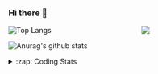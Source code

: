 ### Hi there 👋

<!--
**tao8687/tao8687** is a ✨ _special_ ✨ repository because its `README.md` (this file) appears on your GitHub profile.

Here are some ideas to get you started:

- 🔭 I’m currently working on ...
- 🌱 I’m currently learning ...
- 👯 I’m looking to collaborate on ...
- 🤔 I’m looking for help with ...
- 💬 Ask me about ...
- 📫 How to reach me: ...
- 😄 Pronouns: ...
- ⚡ Fun fact: ...
-->

<img align='right' src="https://media.giphy.com/media/M9gbBd9nbDrOTu1Mqx/giphy.gif" width="240">

  
![Top Langs](https://github-readme-stats.vercel.app/api/top-langs/?username=tao8687&layout=compact&title_color=23238E&text_color=A67D3D)

![Anurag's github stats](https://github-readme-stats.vercel.app/api?username=tao8687&show_icons=true&&text_color=A67D3D&title_color=23238E&show_icons=false&count_private=true&hide=stars)

<details>
  <summary>:zap: Coding Stats</summary>
  <br>
    
<!--START_SECTION:waka-->
![Code Time](http://img.shields.io/badge/Code%20Time-1%2C535%20hrs%2031%20mins-blue)

![Profile Views](http://img.shields.io/badge/Profile%20Views-0-blue)

**🐱 My GitHub Data** 

> 📦 1.5 MB Used in GitHub's Storage 
 > 
> 🏆 166 Contributions in the Year 2024
 > 
> 🚫 Not Opted to Hire
 > 
> 📜 52 Public Repositories 
 > 
> 🔑 25 Private Repositories 
 > 
**I'm an Early 🐤** 

```text
🌞 Morning                1400 commits        ██████████████████████░░░   87.06 % 
🌆 Daytime                87 commits          █░░░░░░░░░░░░░░░░░░░░░░░░   05.41 % 
🌃 Evening                117 commits         ██░░░░░░░░░░░░░░░░░░░░░░░   07.28 % 
🌙 Night                  4 commits           ░░░░░░░░░░░░░░░░░░░░░░░░░   00.25 % 
```
📅 **I'm Most Productive on Wednesday** 

```text
Monday                   232 commits         ████░░░░░░░░░░░░░░░░░░░░░   14.43 % 
Tuesday                  218 commits         ███░░░░░░░░░░░░░░░░░░░░░░   13.56 % 
Wednesday                285 commits         ████░░░░░░░░░░░░░░░░░░░░░   17.72 % 
Thursday                 210 commits         ███░░░░░░░░░░░░░░░░░░░░░░   13.06 % 
Friday                   228 commits         ████░░░░░░░░░░░░░░░░░░░░░   14.18 % 
Saturday                 222 commits         ███░░░░░░░░░░░░░░░░░░░░░░   13.81 % 
Sunday                   213 commits         ███░░░░░░░░░░░░░░░░░░░░░░   13.25 % 
```


📊 **This Week I Spent My Time On** 

```text
🕑︎ Time Zone: Asia/Shanghai

💬 Programming Languages: 
C++                      2 hrs 17 mins       ████████░░░░░░░░░░░░░░░░░   31.89 % 
Other                    1 hr 55 mins        ███████░░░░░░░░░░░░░░░░░░   26.73 % 
YAML                     1 hr 42 mins        ██████░░░░░░░░░░░░░░░░░░░   23.80 % 
C                        1 hr                ███░░░░░░░░░░░░░░░░░░░░░░   13.97 % 
CMake                    8 mins              █░░░░░░░░░░░░░░░░░░░░░░░░   02.01 % 

🔥 Editors: 
VS Code                  7 hrs 10 mins       █████████████████████████   100.00 % 

🐱‍💻 Projects: 
robot_localization       2 hrs 33 mins       █████████░░░░░░░░░░░░░░░░   35.60 % 
icart                    1 hr 31 mins        █████░░░░░░░░░░░░░░░░░░░░   21.19 % 
shenlan_ws               1 hr 27 mins        █████░░░░░░░░░░░░░░░░░░░░   20.41 % 
R550PLUS_C50C_大车差速_2023.121 mins             █░░░░░░░░░░░░░░░░░░░░░░░░   05.07 % 
OpenCTR_H60V32_R20_1024_V21 mins             █░░░░░░░░░░░░░░░░░░░░░░░░   04.96 % 

💻 Operating System: 
Linux                    7 hrs 10 mins       █████████████████████████   100.00 % 
```

**I Mostly Code in Python** 

```text
Python                   10 repos            ████████░░░░░░░░░░░░░░░░░   31.25 % 
C++                      9 repos             ███████░░░░░░░░░░░░░░░░░░   28.12 % 
JavaScript               2 repos             ██░░░░░░░░░░░░░░░░░░░░░░░   06.25 % 
Batchfile                1 repo              █░░░░░░░░░░░░░░░░░░░░░░░░   03.12 % 
HTML                     1 repo              █░░░░░░░░░░░░░░░░░░░░░░░░   03.12 % 
```



**Timeline**

![Lines of Code chart](https://raw.githubusercontent.com/tao8687/tao8687/master/assets/bar_graph.png)


 Last Updated on 10/06/2024 01:20:16 UTC
<!--END_SECTION:waka-->
</details>
